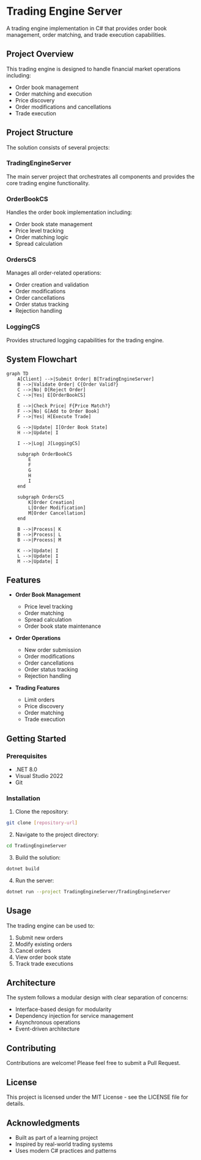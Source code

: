 # Trading Engine Server

A trading engine implementation in C# that provides order book management, order matching, and trade execution capabilities.

## Project Overview

This trading engine is designed to handle financial market operations including:
- Order book management
- Order matching and execution
- Price discovery
- Order modifications and cancellations
- Trade execution

## Project Structure

The solution consists of several projects:

### TradingEngineServer
The main server project that orchestrates all components and provides the core trading engine functionality.

### OrderBookCS
Handles the order book implementation including:
- Order book state management
- Price level tracking
- Order matching logic
- Spread calculation

### OrdersCS
Manages all order-related operations:
- Order creation and validation
- Order modifications
- Order cancellations
- Order status tracking
- Rejection handling

### LoggingCS
Provides structured logging capabilities for the trading engine.

## System Flowchart

```mermaid
graph TD
    A[Client] -->|Submit Order| B[TradingEngineServer]
    B -->|Validate Order| C{Order Valid?}
    C -->|No| D[Reject Order]
    C -->|Yes| E[OrderBookCS]
    
    E -->|Check Price| F{Price Match?}
    F -->|No| G[Add to Order Book]
    F -->|Yes| H[Execute Trade]
    
    G -->|Update| I[Order Book State]
    H -->|Update| I
    
    I -->|Log| J[LoggingCS]
    
    subgraph OrderBookCS
        E
        F
        G
        H
        I
    end
    
    subgraph OrdersCS
        K[Order Creation]
        L[Order Modification]
        M[Order Cancellation]
    end
    
    B -->|Process| K
    B -->|Process| L
    B -->|Process| M
    
    K -->|Update| I
    L -->|Update| I
    M -->|Update| I
```

## Features

- **Order Book Management**
  - Price level tracking
  - Order matching
  - Spread calculation
  - Order book state maintenance

- **Order Operations**
  - New order submission
  - Order modifications
  - Order cancellations
  - Order status tracking
  - Rejection handling

- **Trading Features**
  - Limit orders
  - Price discovery
  - Order matching
  - Trade execution

## Getting Started

### Prerequisites
- .NET 8.0 
- Visual Studio 2022
- Git

### Installation

1. Clone the repository:
```bash
git clone [repository-url]
```

2. Navigate to the project directory:
```bash
cd TradingEngineServer
```

3. Build the solution:
```bash
dotnet build
```

4. Run the server:
```bash
dotnet run --project TradingEngineServer/TradingEngineServer
```

## Usage

The trading engine can be used to:
1. Submit new orders
2. Modify existing orders
3. Cancel orders
4. View order book state
5. Track trade executions

## Architecture

The system follows a modular design with clear separation of concerns:
- Interface-based design for modularity
- Dependency injection for service management
- Asynchronous operations
- Event-driven architecture

## Contributing

Contributions are welcome! Please feel free to submit a Pull Request.

## License

This project is licensed under the MIT License - see the LICENSE file for details.

## Acknowledgments

- Built as part of a learning project
- Inspired by real-world trading systems
- Uses modern C# practices and patterns
